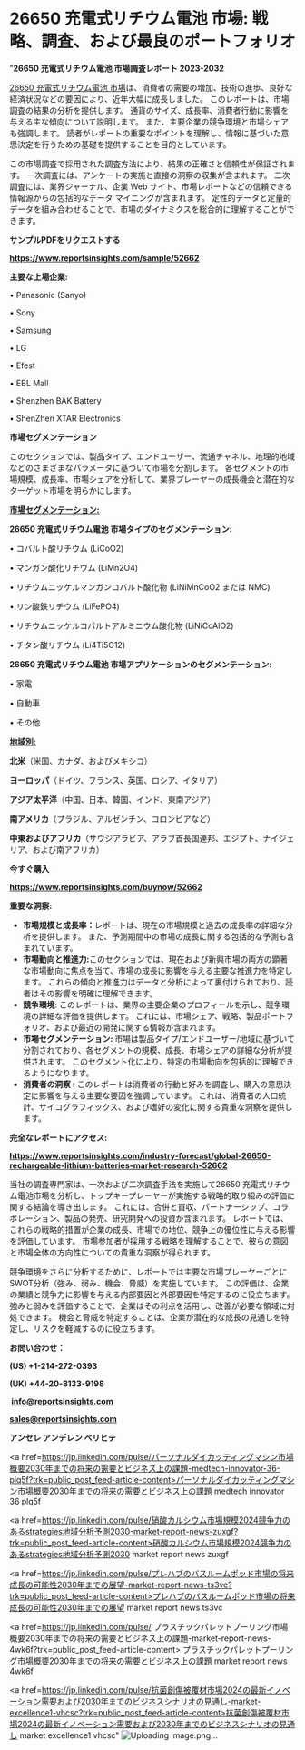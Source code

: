 # 26650 充電式リチウム電池 市場: 戦略、調査、および最良のポートフォリオ

"<strong>26650 充電式リチウム電池 市場調査レポート 2023-2032</strong>

<a href=https://www.reportsinsights.com/sample/52662>26650 充電式リチウム電池 市場</a>は、消費者の需要の増加、技術の進歩、良好な経済状況などの要因により、近年大幅に成長しました。 このレポートは、市場調査の結果の分析を提供します。 通貨のサイズ、成長率、消費者行動に影響を与える主な傾向について説明します。 また、主要企業の競争環境と市場シェアも強調します。 読者がレポートの重要なポイントを理解し、情報に基づいた意思決定を行うための基礎を提供することを目的としています。

この市場調査で採用された調査方法により、結果の正確さと信頼性が保証されます。 一次調査には、アンケートの実施と直接の洞察の収集が含まれます。 二次調査には、業界ジャーナル、企業 Web サイト、市場レポートなどの信頼できる情報源からの包括的なデータ マイニングが含まれます。 定性的データと定量的データを組み合わせることで、市場のダイナミクスを総合的に理解することができます。

<strong><b>サンプルPDFをリクエストする</b></strong>

<a href=https://www.reportsinsights.com/sample/52662><strong><u>https://www.reportsinsights.com/sample/52662</u></strong></a>

<strong>主要な上場企業:</strong>

• Panasonic (Sanyo)

• Sony

• Samsung

• LG

• Efest

• EBL Mall

• Shenzhen BAK Battery

• ShenZhen XTAR Electronics

<strong>市場セグメンテーション</strong>

このセクションでは、製品タイプ、エンドユーザー、流通チャネル、地理的地域などのさまざまなパラメータに基づいて市場を分割します。 各セグメントの市場規模、成長率、市場シェアを分析して、業界プレーヤーの成長機会と潜在的なターゲット市場を明らかにします。

<strong><u>市場セグメンテーション</u></strong><strong><u>:</u></strong>

<strong>26650 充電式リチウム電池 市場タイプのセグメンテーション:</strong>

• コバルト酸リチウム (LiCoO2)

• マンガン酸化リチウム (LiMn2O4)

• リチウムニッケルマンガンコバルト酸化物 (LiNiMnCoO2 または NMC)

• リン酸鉄リチウム (LiFePO4)

• リチウムニッケルコバルトアルミニウム酸化物 (LiNiCoAlO2)

• チタン酸リチウム (Li4Ti5O12)

<strong>26650 充電式リチウム電池 市場アプリケーションのセグメンテーション:</strong>

• 家電

• 自動車

• その他

<strong><u>地域別</u></strong><strong><u>:</u></strong>

<strong>北米</strong>（米国、カナダ、およびメキシコ）

<strong>ヨーロッパ</strong>（ドイツ、フランス、英国、ロシア、イタリア）

<strong>アジア太平洋</strong>（中国、日本、韓国、インド、東南アジア）

<strong>南アメリカ</strong>（ブラジル、アルゼンチン、コロンビアなど）

<strong>中東およびアフリカ</strong>（サウジアラビア、アラブ首長国連邦、エジプト、ナイジェリア、および南アフリカ）

<strong>今すぐ購入</strong>

<a href=https://www.reportsinsights.com/buynow/52662><strong><u>https://www.reportsinsights.com/buynow/52662</u></strong></a>

<strong>重要な洞察:</strong>
<ul>
  <li><strong>市場規模と成長率：</strong>レポートは、現在の市場規模と過去の成長率の詳細な分析を提供します。 また、予測期間中の市場の成長に関する包括的な予測も含まれています。</li>
  <li><strong>市場動向と推進力:</strong>このセクションでは、現在および新興市場の両方の顕著な市場動向に焦点を当て、市場の成長に影響を与える主要な推進力を特定します。 これらの傾向と推進力はデータと分析によって裏付けられており、読者はその影響を明確に理解できます。</li>
  <li><strong>競争環境</strong>: このレポートは、業界の主要企業のプロフィールを示し、競争環境の詳細な評価を提供します。 これには、市場シェア、戦略、製品ポートフォリオ、および最近の開発に関する情報が含まれます。</li>
  <li><strong>市場セグメンテーション: </strong>市場は製品タイプ/エンドユーザー/地域に基づいて分割されており、各セグメントの規模、成長、市場シェアの詳細な分析が提供されます。 このセグメント化により、特定の市場動向を包括的に理解できるようになります。</li>
  <li><strong>消費者の洞察 : </strong>このレポートは消費者の行動と好みを調査し、購入の意思決定に影響を与える主要な要因を強調しています。 これは、消費者の人口統計、サイコグラフィックス、および嗜好の変化に関する貴重な洞察を提供します。</li>
</ul>
<strong>完全なレポートにアクセス:</strong>

<a href=https://www.reportsinsights.com/industry-forecast/global-26650-rechargeable-lithium-batteries-market-research-52662><strong><u><b>https://www.reportsinsights.com/industry-forecast/global-26650-rechargeable-lithium-batteries-market-research-52662</b></u></strong></a>

当社の調査専門家は、一次および二次調査手法を実施して26650 充電式リチウム電池市場を分析し、トップキープレーヤーが実施する戦略的取り組みの評価に関する結論を導き出します。 これには、合併と買収、パートナーシップ、コラボレーション、製品の発売、研究開発への投資が含まれます。 レポートでは、これらの戦略的措置が企業の成長、市場での地位、競争上の優位性に与える影響を評価しています。 市場参加者が採用する戦略を理解することで、彼らの意図と市場全体の方向性についての貴重な洞察が得られます。

競争環境をさらに分析するために、レポートでは主要な市場プレーヤーごとにSWOT分析（強み、弱み、機会、脅威）を実施しています。 この評価は、企業の業績と競争力に影響を与える内部要因と外部要因を特定するのに役立ちます。 強みと弱みを評価することで、企業はその利点を活用し、改善が必要な領域に対処できます。 機会と脅威を特定することは、企業が潜在的な成長の見通しを特定し、リスクを軽減するのに役立ちます。

<strong>お問い合わせ：</strong>

<strong>(US) +1-214-272-0393</strong>

<strong>(UK) +44-20-8133-9198</strong>

<strong> </strong><a href=info@reportsinsights.com><strong><u>info@reportsinsights.com</u></strong></a>

<a href=sales@reportsinsights.com><strong><u>sales@reportsinsights.com</u></strong></a>

<strong>アンセレ アンデレン ベリヒテ</strong>

<a href=https://jp.linkedin.com/pulse/パーソナルダイカッティングマシン市場概要2030年までの将来の需要とビジネス上の課題-medtech-innovator-36-plq5f?trk=public_post_feed-article-content>パーソナルダイカッティングマシン市場概要2030年までの将来の需要とビジネス上の課題 medtech innovator 36 plq5f</a>

<a href=https://jp.linkedin.com/pulse/硝酸カルシウム市場規模2024競争力のあるstrategies地域分析予測2030-market-report-news-zuxgf?trk=public_post_feed-article-content>硝酸カルシウム市場規模2024競争力のあるstrategies地域分析予測2030 market report news zuxgf</a>

<a href=https://jp.linkedin.com/pulse/プレハブのバスルームポッド市場の将来成長の可能性2030年までの展望-market-report-news-ts3vc?trk=public_post_feed-article-content>プレハブのバスルームポッド市場の将来成長の可能性2030年までの展望 market report news ts3vc</a>

<a href=https://jp.linkedin.com/pulse/ プラスチックパレットプーリング市場概要2030年までの将来の需要とビジネス上の課題-market-report-news-4wk6f?trk=public_post_feed-article-content> プラスチックパレットプーリング市場概要2030年までの将来の需要とビジネス上の課題 market report news 4wk6f</a>

<a href=https://jp.linkedin.com/pulse/抗菌創傷被覆材市場2024の最新イノベーション需要および2030年までのビジネスシナリオの見通し-market-excellence1-vhcsc?trk=public_post_feed-article-content>抗菌創傷被覆材市場2024の最新イノベーション需要および2030年までのビジネスシナリオの見通し market excellence1 vhcsc</a>"
![Uploading image.png…]()
